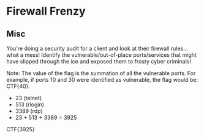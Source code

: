 # Firewall Frenzy
## Misc

You're doing a security audit for a client and look at their firewall rules... what a mess! Identify the vulnerable/out-of-place ports/services that might have slipped through the ice and exposed them to frosty cyber criminals!

Note: The value of the flag is the summation of all the vulnerable ports. For example, if ports 10 and 30 were identified as vulnerable, the flag would be: CTF{40}. 

- 23 (telnet)
- 513 (rlogin)
- 3389 (rdp)
- 23 + 513 + 3389 = 3925

CTF{3925}
